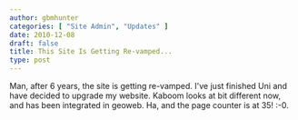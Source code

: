```yaml
---
author: gbmhunter
categories: [ "Site Admin", "Updates" ]
date: 2010-12-08
draft: false
title: This Site Is Getting Re-vamped...
type: post
---
```


Man, after 6 years, the site is getting re-vamped. I've just finished Uni and have decided to upgrade my website. Kaboom looks at bit different now, and has been integrated in geoweb. Ha, and the page counter is at 35! :-0.
